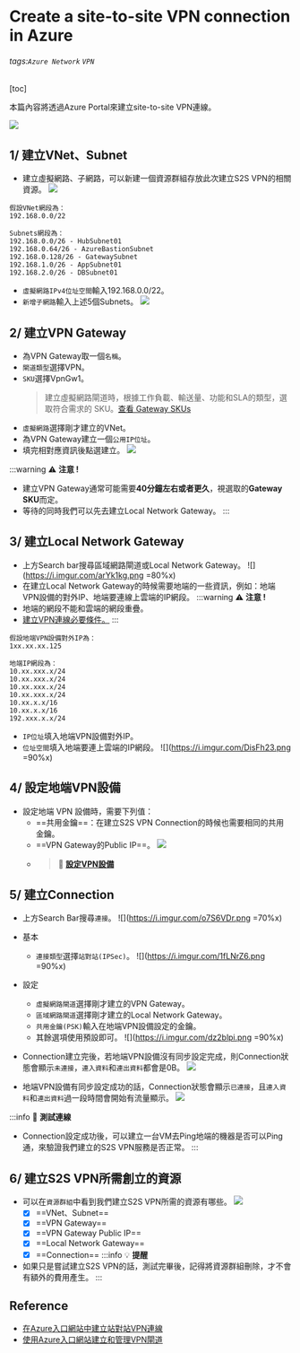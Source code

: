 
# Create a site-to-site VPN connection in Azure

###### tags:`Azure Network` `VPN` 

[toc]

本篇內容將透過Azure Portal來建立site-to-site VPN連線。

![](https://i.imgur.com/MpsjF35.png)

## 1/ 建立VNet、Subnet
* 建立虛擬網路、子網路，可以新建一個資源群組存放此次建立S2S VPN的相關資源。
![](https://i.imgur.com/wclMlsZ.png)
```
假設VNet網段為：
192.168.0.0/22

Subnets網段為：
192.168.0.0/26 - HubSubnet01
192.168.0.64/26 - AzureBastionSubnet
192.168.0.128/26 - GatewaySubnet
192.168.1.0/26 - AppSubnet01
192.168.2.0/26 - DBSubnet01
```
* `虛擬網路IPv4位址空間`輸入192.168.0.0/22。
* `新增子網路`輸入上述5個Subnets。
![](https://i.imgur.com/rlBZdx3.png)


## 2/ 建立VPN Gateway

* 為VPN Gateway取一個`名稱`。
* `閘道類型`選擇VPN。
* `SKU`選擇VpnGw1。
    >  建立虛擬網路閘道時，根據工作負載、輸送量、功能和SLA的類型，選取符合需求的 SKU。[查看 Gateway SKUs](https://docs.microsoft.com/zh-tw/azure/vpn-gateway/vpn-gateway-about-vpn-gateway-settings#gwsku)
* `虛擬網路`選擇剛才建立的VNet。
* 為VPN Gateway建立一個`公用IP位址`。
* 填完相對應資訊後點選建立。
![](https://i.imgur.com/NWFXiGO.png)

:::warning
:warning: **注意 !**
* 建立VPN Gateway通常可能需要**40分鐘左右或者更久**，視選取的**Gateway SKU**而定。
* 等待的同時我們可以先去建立Local Network Gateway。
:::

## 3/ 建立Local Network Gateway
* 上方Search bar搜尋區域網路閘道或Local Network Gateway。
![](https://i.imgur.com/arYk1kg.png =80%x)
* 在建立Local Network Gateway的時候需要地端的一些資訊，例如：地端VPN設備的對外IP、地端要連線上雲端的IP網段。
:::warning
:warning: **注意 !** 
* 地端的網段不能和雲端的網段重疊。
* [建立VPN連線必要條件。](https://docs.microsoft.com/zh-tw/azure/vpn-gateway/tutorial-site-to-site-portal#prerequisites)
:::

```
假設地端VPN設備對外IP為：
1xx.xx.xx.125

地端IP網段為：
10.xx.xxx.x/24
10.xx.xxx.x/24
10.xx.xxx.x/24
10.xx.xxx.x/24
10.xx.x.x/16
10.xx.x.x/16
192.xxx.x.x/24
```
* `IP位址`填入地端VPN設備對外IP。
* `位址空間`填入地端要連上雲端的IP網段。
![](https://i.imgur.com/DisFh23.png =90%x)

## 4/ 設定地端VPN設備
* 設定地端 VPN 設備時，需要下列值：
    * ==共用金鑰==：在建立S2S VPN Connection的時候也需要相同的共用金鑰。 
    * ==VPN Gateway的Public IP==。
    ![](https://i.imgur.com/EZrJnWk.png)
    * >:memo: [**設定VPN設備**](https://docs.microsoft.com/zh-tw/azure/vpn-gateway/tutorial-site-to-site-portal#VPNDevice)

## 5/ 建立Connection
* 上方Search Bar搜尋`連接`。
![](https://i.imgur.com/o7S6VDr.png =70%x)

* 基本
    * `連接類型`選擇`站對站(IPSec)`。
![](https://i.imgur.com/1fLNrZ6.png =90%x)
* 設定
    * `虛擬網路閘道`選擇剛才建立的VPN Gateway。
    * `區域網路閘道`選擇剛才建立的Local Network Gateway。
    * `共用金鑰(PSK)`輸入在地端VPN設備設定的金鑰。
    * 其餘選項使用預設即可。
![](https://i.imgur.com/dz2blpi.png =90%x)

* Connection建立完後，若地端VPN設備沒有同步設定完成，則Connection狀態會顯示`未連接`，`連入資料`和`連出資料`都會是0B。
![](https://i.imgur.com/CduUgkC.png)

* 地端VPN設備有同步設定成功的話，Connection狀態會顯示`已連接`，且`連入資料`和`連出資料`過一段時間會開始有流量顯示。
![](https://i.imgur.com/X1aOzVX.png)

:::info
:memo: **測試連線**
* Connection設定成功後，可以建立一台VM去Ping地端的機器是否可以Ping通，來驗證我們建立的S2S VPN服務是否正常。
:::

## 6/ 建立S2S VPN所需創立的資源
* 可以在`資源群組`中看到我們建立S2S VPN所需的資源有哪些。
![](https://i.imgur.com/pAmqMO9.png)
    - [x] ==VNet、Subnet==
    - [x] ==VPN Gateway==
    - [x] ==VPN Gateway Public IP==
    - [x] ==Local Network Gateway==
    - [x] ==Connection==
:::info
:bulb: **提醒**
* 如果只是嘗試建立S2S VPN的話，測試完畢後，記得將資源群組刪除，才不會有額外的費用產生。
:::
## Reference
* [在Azure入口網站中建立站對站VPN連線](https://docs.microsoft.com/zh-tw/azure/vpn-gateway/tutorial-site-to-site-portal)
* [使用Azure入口網站建立和管理VPN閘道](https://docs.microsoft.com/zh-tw/azure/vpn-gateway/tutorial-create-gateway-portal)

